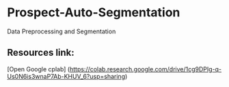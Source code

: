 # Prospect-Auto-Segmentation
Data Preprocessing and Segmentation

## Resources link: 
[Open Google cplab] (https://colab.research.google.com/drive/1cg9DPIg-q-Us0N6is3wnaP7Ab-KHUV_6?usp=sharing)
